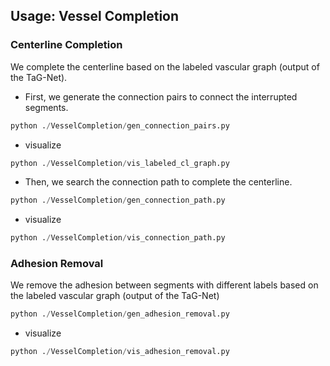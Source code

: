 ## Usage: Vessel Completion
### Centerline Completion 
We complete the centerline based on the labeled vascular graph (output of the TaG-Net).

- First, we generate the connection pairs to connect the interrupted segments.

```python
python ./VesselCompletion/gen_connection_pairs.py
```
- visualize

```python
python ./VesselCompletion/vis_labeled_cl_graph.py
```
- Then, we search the connection path to complete the centerline.

```python
python ./VesselCompletion/gen_connection_path.py
```
- visualize

```python
python ./VesselCompletion/vis_connection_path.py
```

### Adhesion Removal
We remove the adhesion between segments with different labels based on the labeled vascular graph (output of the TaG-Net)

```python
python ./VesselCompletion/gen_adhesion_removal.py
```
- visualize

```python
python ./VesselCompletion/vis_adhesion_removal.py
```